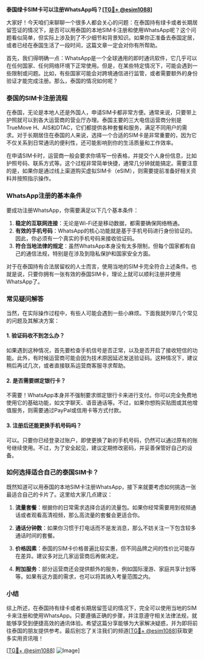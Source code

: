 **泰国绿卡SIM卡可以注册WhatsApp吗？[[TG💪+ @esim1088](https://t.me/s/esim1088)]**

大家好！今天咱们来聊聊一个很多人都会关心的问题：在泰国持有绿卡或者长期居留签证的情况下，是否可以用泰国的本地SIM卡注册和使用WhatsApp呢？这个问题看似简单，但实际上涉及到了不少细节和背景知识。如果你正准备去泰国定居，或者已经在泰国生活了一段时间，这篇文章一定会对你有所帮助。

首先，我们得明确一点：WhatsApp是一个全球通用的即时通讯软件，它几乎可以在任何国家、任何网络环境下正常使用。但是，在某些特定情况下，可能会遇到一些限制或问题。比如，有些国家可能会对跨境通信进行监管，或者需要额外的身份验证才能完成注册。那么，泰国的情况如何呢？

### 泰国的SIM卡注册流程

在泰国，无论是本地人还是外国人，申请SIM卡都非常方便。通常来说，只要带上护照就可以到各大运营商的营业厅办理。泰国主要的三大电信运营商分别是TrueMove H、AIS和DTAC，它们都提供各种套餐和服务，满足不同用户的需求。对于长期居住在泰国的人来说，选择一个合适的SIM卡是非常重要的，因为它不仅关系到日常通讯的便利性，还可能影响到你的生活质量和工作效率。

在申请SIM卡时，运营商一般会要求你填写一份表格，并提交个人身份信息，比如护照号码、联系方式等。这个过程非常简单快捷，通常几分钟就能搞定。需要注意的是，如果你是通过线上渠道购买虚拟SIM卡（eSIM），则需要提前准备好相关资料并按照指示操作。

### WhatsApp注册的基本条件

要成功注册WhatsApp，你需要满足以下几个基本条件：
1. **稳定的互联网连接**：无论是Wi-Fi还是移动数据，都需要确保网络畅通。
2. **有效的手机号码**：WhatsApp的核心功能就是基于手机号码进行身份验证的。因此，你必须有一个真实的手机号码来接收验证码。
3. **符合当地法律的规定**：虽然WhatsApp本身没有太多限制，但每个国家都有自己的通信法规，特别是在涉及到隐私保护和国家安全方面。

对于在泰国持有合法居留权的人士而言，使用当地的SIM卡完全符合上述条件。也就是说，只要你拥有一张有效的泰国SIM卡，理论上就可以顺利注册并使用WhatsApp了。

### 常见疑问解答

当然，在实际操作过程中，有些人可能会遇到一些小麻烦。下面我就列举几个常见的问题及其解决方案：

#### 1. 验证码收不到怎么办？
如果遇到这种情况，首先要检查手机信号是否正常，以及是否开启了接收短信的功能。此外，有时候运营商可能会因为技术原因延迟发送验证码。这种情况下，建议稍后再试几次，或者直接联系运营商客服寻求帮助。

#### 2. 是否需要绑定银行卡？
不需要！WhatsApp本身并不强制要求绑定银行卡来进行支付。你可以完全免费地使用它的基础功能，如文字聊天、语音通话等。不过，如果你想购买贴图或其他增值服务，则需要通过PayPal或信用卡等方式付款。

#### 3. 注册后还能更换手机号码吗？
可以。只要你已经登录过账户，即使更换了新的手机号码，仍然可以通过原有的账号继续使用。不过，为了安全起见，建议定期修改密码，并妥善保管好自己的设备。

### 如何选择适合自己的泰国SIM卡？

既然知道可以用泰国的本地SIM卡注册WhatsApp，接下来就要考虑如何挑选一张最适合自己的卡片了。这里给大家几点建议：

1. **流量套餐**：根据你的日常需求选择合适的流量包。如果你经常需要用到视频通话或者观看高清视频，那么高流量的套餐会更适合你。
   
2. **通话分钟数**：如果你习惯于打电话而不是发消息，那么不妨关注一下包含较多通话时间的套餐。

3. **价格因素**：泰国的SIM卡价格普遍比较实惠，但不同品牌之间的性价比可能存在差异。建议多对比几家运营商后再做决定。

4. **附加服务**：部分运营商还会提供额外的服务，例如国际漫游、家庭共享计划等等。如果有这方面的需求，也可以将其纳入考量范围之内。

### 小结

综上所述，在泰国持有绿卡或者长期居留签证的情况下，完全可以使用当地的SIM卡来注册和使用WhatsApp。只要遵循正确的步骤，并注意遵守相关法律法规，就能够享受到便捷高效的通讯体验。希望这篇分享能够为大家解决疑惑，并为即将前往泰国的朋友提供参考。最后别忘了关注我们的频道[[TG💪+ @esim1088](https://t.me/s/esim1088)]获取更多实用资讯哦！

[[TG💪+ @esim1088](https://t.me/s/esim1088)] ![Image](https://i.postimg.cc/4NQfJmqS/Snipaste-2025-05-13-00-14-12.png)]
